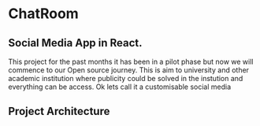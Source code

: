 # ChatRoom
## Social Media App in React.
This project for the past months it has been in a pilot phase but now we will commence to our Open source journey.
This is aim to university and other academic institution where publicity could be solved in the instution and everything can be access.
Ok lets call it a customisable social media
## Project Architecture
